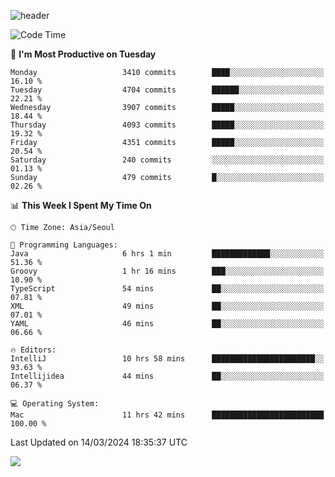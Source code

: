![header](https://capsule-render.vercel.app/api?type=Egg&color=timeAuto&height=300&section=header&text=PoPo&fontSize=90&animation=fadeIn)

  <!--START_SECTION:waka-->
![Code Time](http://img.shields.io/badge/Code%20Time-1%2C528%20hrs%2044%20mins-blue)

📅 **I'm Most Productive on Tuesday** 

```text
Monday                   3410 commits        ████░░░░░░░░░░░░░░░░░░░░░   16.10 % 
Tuesday                  4704 commits        ██████░░░░░░░░░░░░░░░░░░░   22.21 % 
Wednesday                3907 commits        █████░░░░░░░░░░░░░░░░░░░░   18.44 % 
Thursday                 4093 commits        █████░░░░░░░░░░░░░░░░░░░░   19.32 % 
Friday                   4351 commits        █████░░░░░░░░░░░░░░░░░░░░   20.54 % 
Saturday                 240 commits         ░░░░░░░░░░░░░░░░░░░░░░░░░   01.13 % 
Sunday                   479 commits         █░░░░░░░░░░░░░░░░░░░░░░░░   02.26 % 
```


📊 **This Week I Spent My Time On** 

```text
🕑︎ Time Zone: Asia/Seoul

💬 Programming Languages: 
Java                     6 hrs 1 min         █████████████░░░░░░░░░░░░   51.36 % 
Groovy                   1 hr 16 mins        ███░░░░░░░░░░░░░░░░░░░░░░   10.90 % 
TypeScript               54 mins             ██░░░░░░░░░░░░░░░░░░░░░░░   07.81 % 
XML                      49 mins             ██░░░░░░░░░░░░░░░░░░░░░░░   07.01 % 
YAML                     46 mins             ██░░░░░░░░░░░░░░░░░░░░░░░   06.66 % 

🔥 Editors: 
IntelliJ                 10 hrs 58 mins      ███████████████████████░░   93.63 % 
Intellijidea             44 mins             ██░░░░░░░░░░░░░░░░░░░░░░░   06.37 % 

💻 Operating System: 
Mac                      11 hrs 42 mins      █████████████████████████   100.00 % 
```


 Last Updated on 14/03/2024 18:35:37 UTC
<!--END_SECTION:waka-->



<img src="https://capsule-render.vercel.app/api?type=Egg&color=timeAuto&height=300&section=footer&text=PoPo&fontSize=90&animation=fadeIn&reversal=true" />

